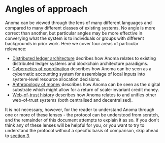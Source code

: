 # Angles of approach

Anoma can be viewed through the lens of many different languages and compared to many different classes of existing systems. No angle is more correct than another, but particular angles may be more effective in converying what the system is to individuals or groups with different backgrounds in prior work. Here we cover four areas of particular relevance:

- [Distributed ledger architecture](./angles-of-approach/distributed-ledger-architecture.md) decribes how Anoma relates to existing distributed ledger systems and blockchain architecture paradigms.
- [Cybernetics of coordination](./angles-of-approach/cybernetics-of-coordination.md) describes how Anoma can be seen as a cybernetic accounting system for assemblage of local inputs into system-level resource allocation decisions.
- [Anthropology of money](./angles-of-approach/anthropology-of-money.md) describes how Anoma can be seen as the digital substrate which might allow for a return of scale-invariant credit money.
- [Web-of-trust history](./angles-of-approach/web-of-trust-history.md) describes how Anoma relates to and unifies other web-of-trust systems (both centralised and decentralised).

It is not necessary, however, for the reader to understand Anoma through one or more of these lenses - the protocol can be understood from scratch, and the remainder of this document attempts to explain it as so. If you don't think any of these lenses will be helpful for you, or you want to try to understand the protocol without a specific basis of comparison, skip ahead to [section 3](./scope.md).